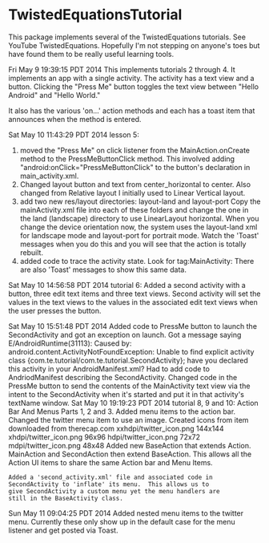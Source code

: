 TwistedEquationsTutorial
========================

This package implements several of the TwistedEquations tutorials.
See YouTube TwistedEquations.  Hopefully I'm not stepping on
anyone's toes but have found them to be really useful learning tools.

Fri May  9 19:39:15 PDT 2014
This implements tutorials 2 through 4.
It implements an app with a single activity.
The activity has a text view and a button.
Clicking the "Press Me" button toggles the 
text view between "Hello Android" and 
"Hello World."

It also has the various 'on...' action
methods and each has a toast item that 
announces when the method is entered.

Sat May 10 11:43:29 PDT 2014
lesson 5:
   1) moved the "Press Me" on click listener from the 
      MainAction.onCreate method to the PressMeButtonClick method.
      This involved adding "android:onClick="PressMeButtonClick"
      to the button's declaration in main_activity.xml.
   2) Changed layout button and text from center_horizontal to 
      center.  Also changed from Relative layout I initially used
      to Linear Vertical layout.
   3) add two new res/layout directories: layout-land and layout-port
      Copy the mainActivity.xml file into each of these folders and 
      change the one in the land (landscape) directory to use 
      LinearLayout horizontal.  When you change the device orientation
      now, the system uses the layout-land xml for landscape mode
      and layout-port for portrait mode.  Watch the 'Toast' messages
      when you do this and you will see that the action is totally 
      rebuilt.
   4) added code to trace the activity state.  Look for tag:MainActivity:
      There are also 'Toast' messages to show this same data.

Sat May 10 14:56:58 PDT 2014
tutorial 6:
    Added a second activity with a button, three edit text items and
    three text views.  Second activity will set the values in the
    text views to the values in the associated edit text views when
    the user presses the button.

Sat May 10 15:51:48 PDT 2014
    Added code to PressMe button to launch the SecondActivity and
    got an exception on launch.  Got a message saying
        E/AndroidRuntime(31113): Caused by:
        android.content.ActivityNotFoundException: Unable to find
        explicit activity class
        {com.te.tutorial/com.te.tutorial.SecondActivity};
        have you declared this activity in your AndroidManifest.xml?
    Had to add code to AndriodManifest describing the SecondActivity.
    Changed code in the PressMe button to send the contents of the
    MainActivity text view via the intent to the SecondActivity when
    it's started and put it in that activity's textName window.
Sat May 10 19:19:23 PDT 2014
tutorial 8, 9 and 10: Action Bar And Menus Parts 1, 2 and 3.
    Added menu items to the action bar.
    Changed the twitter menu item to use an image.
    Created icons from item downloaded from therecap.com
        xxhdpi/twitter_icon.png 144x144
        xhdpi/twitter_icon.png  96x96
        hdpi/twitter_icon.png   72x72
        mdpi/twitter_icon.png   48x48
    Added new BaseAction that extends Action.  MainAction and
    SecondAction then extend BaseAction.  This allows all the
    Action UI items to share the same Action bar and Menu Items.

    Added a 'second_activity.xml' file and associated code in 
    SecondActivity to 'inflate' its menu.  This allows us to
    give SecondActivity a custom menu yet the menu handlers are
    still in the BaseActivity class.
Sun May 11 09:04:25 PDT 2014
    Added nested menu items to the twitter menu.  Currently these
    only show up in the default case for the menu listener and get 
    posted via Toast.

